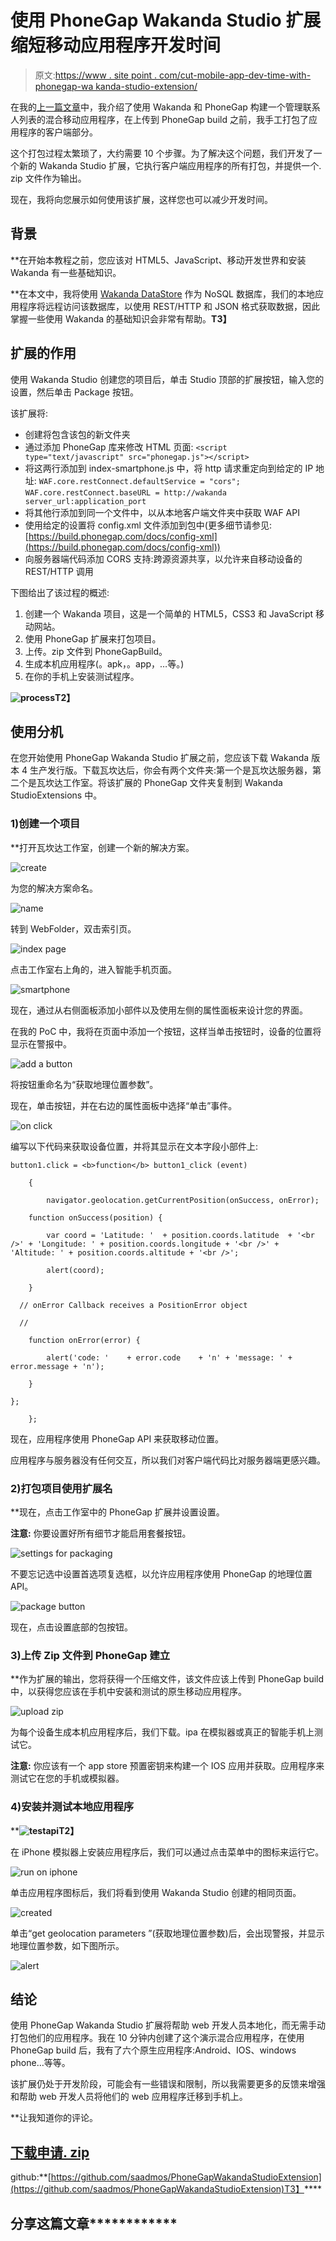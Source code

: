 # 使用 PhoneGap Wakanda Studio 扩展缩短移动应用程序开发时间

> 原文:[https://www . site point . com/cut-mobile-app-dev-time-with-phonegap-wa kanda-studio-extension/](https://www.sitepoint.com/cut-mobile-app-dev-time-with-phonegap-wakanda-studio-extension/)

在我的[上一篇文章](https://www.sitepoint.com/build-contacts-app-with-html5-css-javascript-wakanda-studio/)中，我介绍了使用 Wakanda 和 PhoneGap 构建一个管理联系人列表的混合移动应用程序，在上传到 PhoneGap build 之前，我手工打包了应用程序的客户端部分。

这个打包过程太繁琐了，大约需要 10 个步骤。为了解决这个问题，我们开发了一个新的 Wakanda Studio 扩展，它执行客户端应用程序的所有打包，并提供一个. zip 文件作为输出。

现在，我将向您展示如何使用该扩展，这样您也可以减少开发时间。

## 背景

 **在开始本教程之前，您应该对 HTML5、JavaScript、移动开发世界和安装 Wakanda 有一些基础知识。

 **在本文中，我将使用 [Wakanda DataStore](http://doc.wakanda.org/Datastore/Datastore.100-588923.en.html) 作为 NoSQL 数据库，我们的本地应用程序将远程访问该数据库，以使用 REST/HTTP 和 JSON 格式获取数据，因此掌握一些使用 Wakanda 的基础知识会非常有帮助。**T3】**

## 扩展的作用

使用 Wakanda Studio 创建您的项目后，单击 Studio 顶部的扩展按钮，输入您的设置，然后单击 Package 按钮。

该扩展将:

*   创建将包含该包的新文件夹
*   通过添加 PhoneGap 库来修改 HTML 页面:
    `<script type="text/javascript" src="phonegap.js"></script>`
*   将这两行添加到 index-smartphone.js 中，将 http 请求重定向到给定的 IP 地址:
    `WAF.core.restConnect.defaultService = "cors";`
    `WAF.core.restConnect.baseURL = http://wakanda server_url:application_port`
*   将其他行添加到同一个文件中，以从本地客户端文件夹中获取 WAF API
*   使用给定的设置将 config.xml 文件添加到包中(更多细节请参见:[https://build.phonegap.com/docs/config-xml](https://build.phonegap.com/docs/config-xml))
*   向服务器端代码添加 CORS 支持:跨源资源共享，以允许来自移动设备的 REST/HTTP 调用

下图给出了该过程的概述:

1.  创建一个 Wakanda 项目，这是一个简单的 HTML5，CSS3 和 JavaScript 移动网站。
2.  使用 PhoneGap 扩展来打包项目。
3.  上传。zip 文件到 PhoneGapBuild。
4.  生成本机应用程序(。apk，。app，…等。)
5.  在你的手机上安装测试程序。

**![process](../Images/54af1b2c2af2c15f6224aa82dcd544ba.png)T2】**

## 使用分机

在您开始使用 PhoneGap Wakanda Studio 扩展之前，您应该下载 Wakanda 版本 4 生产发行版。下载瓦坎达后，你会有两个文件夹:第一个是瓦坎达服务器，第二个是瓦坎达工作室。将该扩展的 PhoneGap 文件夹复制到 Wakanda StudioExtensions 中。

### 1)创建一个项目

 **打开瓦坎达工作室，创建一个新的解决方案。

![create](../Images/ad2fa7314be069ce7982c2806d41c87a.png)

为您的解决方案命名。

![name](../Images/75b64e7ece832b95cff0d1a5918cbb1b.png)

转到 WebFolder，双击索引页。

![index page](../Images/5a4f4424989428679acda18c56d2cbb4.png)

点击工作室右上角的，进入智能手机页面。

![smartphone](../Images/0acd89ad2a399dd93c875efc336ce332.png)

现在，通过从右侧面板添加小部件以及使用左侧的属性面板来设计您的界面。

在我的 PoC 中，我将在页面中添加一个按钮，这样当单击按钮时，设备的位置将显示在警报中。

![add a button](../Images/0ae9bd1e298c2a75ea133df19790b50a.png)

将按钮重命名为“获取地理位置参数”。

现在，单击按钮，并在右边的属性面板中选择“单击”事件。

![on click](../Images/afc38d2173b79dd757a5796820f420a5.png)

编写以下代码来获取设备位置，并将其显示在文本字段小部件上:

```
button1.click = <b>function</b> button1_click (event)

    {

        navigator.geolocation.getCurrentPosition(onSuccess, onError);

    function onSuccess(position) {

        var coord = 'Latitude: '  + position.coords.latitude  + '<br />' + 'Longitude: ' + position.coords.longitude + '<br />' + 'Altitude: ' + position.coords.altitude + '<br />';

        alert(coord);

    }

  // onError Callback receives a PositionError object

  //

    function onError(error) {

        alert('code: '    + error.code    + 'n' + 'message: ' + error.message + 'n');

    }

};

    };
```

现在，应用程序使用 PhoneGap API 来获取移动位置。

应用程序与服务器没有任何交互，所以我们对客户端代码比对服务器端更感兴趣。

### 2)打包项目使用**扩展名**

 **现在，点击工作室中的 PhoneGap 扩展并设置设置。

**注意:** 你要设置好所有细节才能启用套餐按钮。

![settings for packaging](../Images/f3f0154751b7a771942c51cdfdebc09a.png)

不要忘记选中设置首选项复选框，以允许应用程序使用 PhoneGap 的地理位置 API。

![package button](../Images/55cbd2bd251f522333627fb4c7500c4c.png)

现在，点击设置底部的包按钮。

### 3)上传 Zip 文件到 PhoneGap 建立

 **作为扩展的输出，您将获得一个压缩文件，该文件应该上传到 PhoneGap build 中，以获得您应该在手机中安装和测试的原生移动应用程序。

![upload zip](../Images/8e8f322e57803d0903a19773304446f1.png)

为每个设备生成本机应用程序后，我们下载。ipa 在模拟器或真正的智能手机上测试它。

**注意:** 你应该有一个 app store 预置密钥来构建一个 IOS 应用并获取。应用程序来测试它在您的手机或模拟器。

### 4)安装并测试本地应用程序

 ****![testapi](../Images/4927bd32f16a45128381f67fa58b7c80.png)T2】**

在 iPhone 模拟器上安装应用程序后，我们可以通过点击菜单中的图标来运行它。

![run on iphone](../Images/cecf36719e0e9418fac62686e090d0f0.png)

单击应用程序图标后，我们将看到使用 Wakanda Studio 创建的相同页面。

![created](../Images/d816db3046f498f2eba722b43823c391.png)

单击“get geolocation parameters ”(获取地理位置参数)后，会出现警报，并显示地理位置参数，如下图所示。

![alert](../Images/8d4729d089228c7f6b930cc5bbed2fca.png)

## 结论

使用 PhoneGap Wakanda Studio 扩展将帮助 web 开发人员本地化，而无需手动打包他们的应用程序。我在 10 分钟内创建了这个演示混合应用程序，在使用 PhoneGap build 后，我有了六个原生应用程序:Android、IOS、windows phone…等等。

该扩展仍处于开发阶段，可能会有一些错误和限制，所以我需要更多的反馈来增强和帮助 web 开发人员将他们的 web 应用程序迁移到手机上。

 **让我知道你的评论。

## [**下载申请. zip**](http://www.codeproject.com/KB/Articles/542819/Working/Download_the_application.zip)

github:**[https://github.com/saadmos/PhoneGapWakandaStudioExtension](https://github.com/saadmos/PhoneGapWakandaStudioExtension)T3】**** 

## **分享这篇文章**************
